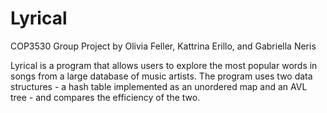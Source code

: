 # Lyrical
COP3530 Group Project by Olivia Feller, Kattrina Erillo, and Gabriella Neris

Lyrical is a program that allows users to explore the most popular words in songs from a large database of music artists.
The program uses two data structures - a hash table implemented as an unordered map and an AVL tree - and compares the efficiency of the two.
